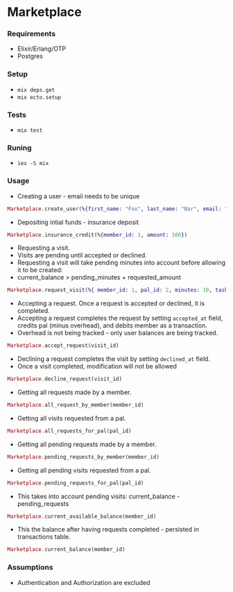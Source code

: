 # Marketplace

### Requirements
* Elixir/Erlang/OTP
* Postgres

### Setup
* `mix deps.get`
* `mix ecto.setup`

### Tests
* `mix test`

### Runing
* `iex -S mix`

### Usage

* Creating a user - email needs to be unique
```elixir
Marketplace.create_user(%{first_name: "Foo", last_name: "Bar", email: "foo@bar.com"})
```

* Depositing intial funds - insurance deposit
```elixir
Marketplace.insurance_credit(%{member_id: 1, amount: 100})
```

* Requesting a visit.
* Visits are pending until accepted or declined.
* Requesting a visit will take pending minutes into account before allowing it to be created:
* current_balance > pending_minutes + requested_amount
```elixir
Marketplace.request_visit(%{ member_id: 1, pal_id: 2, minutes: 10, tasks: "Conversation", visit_date: ~D[2022-02-17] })
```

* Accepting a request. Once a request is accepted or declined, it is completed.
* Accepting a request  completes the request by setting `accepted_at` field, credits pal (minus overhead), and debits member as a transaction.
* Overhead is not being tracked - only user balances are being tracked.
```elixir
Marketplace.accept_request(visit_id)
```

* Declining a request completes the visit by setting `declined_at` field.
* Once a visit completed, modification will not be allowed
```elixir
Marketplace.decline_request(visit_id)
```

* Getting all requests made by a member.
```elixir
Marketplace.all_request_by_member(member_id)
```

* Getting all visits requested from a pal.
```elixir
Marketplace.all_requests_for_pal(pal_id)
```
* Getting all pending requests made by a member.
```elixir
Marketplace.pending_requests_by_member(member_id)
```
* Getting all pending visits requested from a pal.
```elixir
Marketplace.pending_requests_for_pal(pal_id)
```
* This takes into account pending visits: current_balance - pending_requests
```elixir
Marketplace.current_available_balance(member_id)
```
* This the balance after having requests completed - persisted in transactions table.
```elixir
Marketplace.current_balance(member_id)
```


### Assumptions
* Authentication and Authorization are excluded

